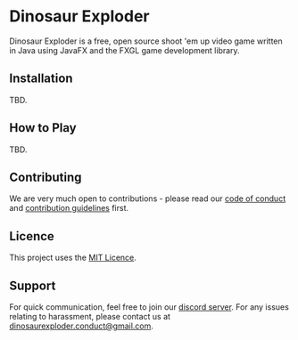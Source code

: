 # Dinosaur Exploder

Dinosaur Exploder is a free, open source shoot 'em up video game written in Java using JavaFX and the FXGL game development library. 

## Installation

TBD. 

## How to Play

TBD. 

## Contributing

We are very much open to contributions - please read our [code of conduct](https://github.com/dylan-power/dinosaur-exploder/blob/main/CODE_OF_CONDUCT.md) and [contribution guidelines](https://github.com/dylan-power/dinosaur-exploder/blob/main/CONTRIBUTING.md) first. 

## Licence

This project uses the [MIT Licence](https://github.com/dylan-power/dinosaur-exploder/blob/main/LICENSE).

## Support

For quick communication, feel free to join our [discord server](https://discord.gg/KkgMYbrNPz). For any issues relating to harassment, please contact us at
dinosaurexploder.conduct@gmail.com.
